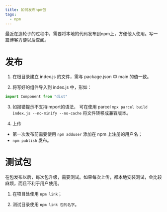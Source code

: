 ```yaml
---
title: 如何发布npm包
tags:
  - npm
---
```


最近在造轮子的过程中，需要将本地的代码发布到npm上，方便他人使用。写一篇博客方便以后查阅。

<!-- more -->

# 发布

1. 在根目录建立 index.js 的文件，需与 package.json 中 main 的值一致。

2. 将写好的组件导入到 index.js 中，形如：

  ```JavaScript
  import Component from "dist"
  ```

3. 如报错提示不支持import的语法， 可在使用 parcel
`mpx parcel build index.js --no-minify --no-cache` 将文件转移成兼容版本。

4. 上传

  - 第一次发布前需要使用 `npm adduser` 添加在 npm 上注册的用户名；
  - `npm publish` 发布。

# 测试包

在包发布以后，每次包升级，需要测试。如果每次上传，都本地安装测试，会比较麻烦，而且不利于用户使用。

1. 在项目处使用 `npm link`；

2. 测试目录使用 `npm link 包的名字`。
